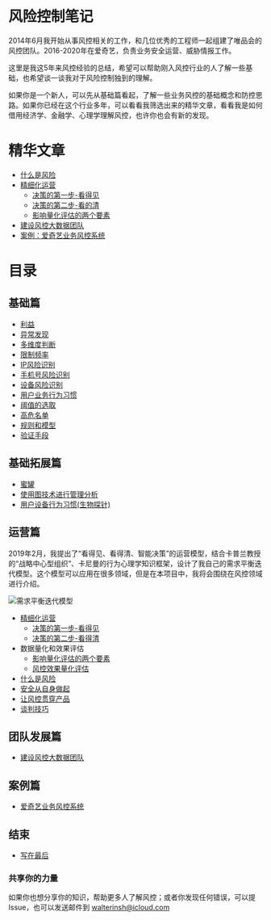 # 风险控制笔记
2014年6月我开始从事风控相关的工作，和几位优秀的工程师一起组建了唯品会的风控团队。2016-2020年在爱奇艺，负责业务安全运营、威胁情报工作。

这里是我这5年来风控经验的总结，希望可以帮助刚入风控行业的人了解一些基础，也希望谈一谈我对于风险控制独到的理解。

如果你是一个新人，可以先从基础篇看起，了解一些业务风控的基础概念和防控思路。如果你已经在这个行业多年，可以看看我筛选出来的精华文章，看看我是如何借用经济学、金融学、心理学理解风控，也许你也会有新的发现。

# 精华文章
* [什么是风险](什么是风险.md)
* [精细化运营](精细化运营.md)
    - [决策的第一步-看得见](决策的第一步-看得见.md)
    - [决策的第二步-看的清](决策的第二步-看的清.md)
    - [影响量化评估的两个要素](影响量化评估的两个要素.md)
* [建设风控大数据团队](建设风控大数据团队.md)
* [案例：爱奇艺业务风控系统](爱奇艺业务风控系统.md)

# 目录

## 基础篇
* [利益](利益.md)
* [异常发现](异常发现.md)
* [多维度判断](多维度判断.md)
* [限制频率](限制频率.md)
* [IP风险识别](IP风险识别.md)
* [手机号风险识别](手机号风险识别.md)
* [设备风险识别](设备风险识别.md)
* [用户业务行为习惯](用户业务行为习惯.md)
* [阈值的选取](阈值的选取.md)
* [高危名单](高危名单.md)
* [规则和模型](规则和模型.md)
* [验证手段](验证手段.md)

## 基础拓展篇
* [蜜罐](蜜罐.md)
* [使用图技术进行管理分析](使用图技术进行管理分析.md)
* [用户设备行为习惯(生物探针)](用户设备行为习惯.md)

## 运营篇

2019年2月，我提出了“看得见、看得清、智能决策”的运营模型，结合卡普兰教授的“战略中心型组织”、卡尼曼的行为心理学知识框架，设计了我自己的需求平衡迭代模型。这个模型可以应用在很多领域，但是在本项目中，我将会围绕在风控领域进行介绍。

![需求平衡迭代模型](images/需求平衡迭代模型.jpg)

* [精细化运营](精细化运营.md)
    - [决策的第一步-看得见](决策的第一步-看得见.md)
    - [决策的第二步-看得清](决策的第二步-看得清.md)
* 数据量化和效果评估
    - [影响量化评估的两个要素](影响量化评估的两个要素.md)
    - [风控效果量化评估](风控效果量化评估.md)
* [什么是风险](什么是风险.md)
* [安全从自身做起](安全从自身做起.md)
* [让风控贯穿产品](让风控贯穿产品.md)
* [谈判技巧](https://github.com/WalterInSH/negotiation-skills)

## 团队发展篇
* [建设风控大数据团队](建设风控大数据团队.md)

## 案例篇
* [爱奇艺业务风控系统](爱奇艺业务风控系统.md)

## 结束
* [写在最后](写在最后.md)

### 共享你的力量
如果你也想分享你的知识，帮助更多人了解风控；或者你发现任何错误，可以提Issue，也可以发送邮件到 walterinsh@icloud.com
